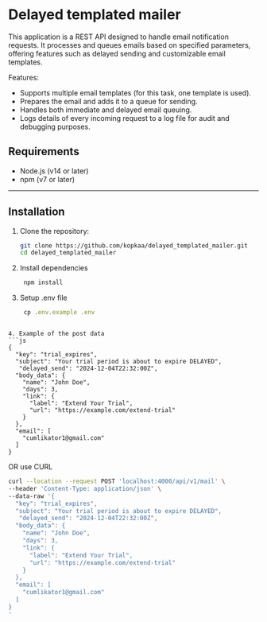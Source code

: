 # Delayed templated mailer

This application is a REST API designed to handle email notification requests. It processes and queues emails based on specified parameters, offering features such as delayed sending and customizable email templates.

Features:
- Supports multiple email templates (for this task, one template is used).
- Prepares the email and adds it to a queue for sending.
- Handles both immediate and delayed email queuing.
- Logs details of every incoming request to a log file for audit and debugging purposes.

## Requirements

- Node.js (v14 or later)
- npm (v7 or later)

---

## Installation

1. Clone the repository:
   ```bash
   git clone https://github.com/kopkaa/delayed_templated_mailer.git
   cd delayed_templated_mailer

2. Install dependencies
   ```js 
    npm install
3. Setup .env file
   ```js 
    cp .env.example .env
```

4. Example of the post data
```js 
{
  "key": "trial_expires",
  "subject": "Your trial period is about to expire DELAYED",
   "delayed_send": "2024-12-04T22:32:00Z",
  "body_data": {
    "name": "John Doe",
    "days": 3,
    "link": {
      "label": "Extend Your Trial",
      "url": "https://example.com/extend-trial"
    }
  },
  "email": [
    "cumlikator1@gmail.com"
  ]
}
```

OR use CURL
```bash
curl --location --request POST 'localhost:4000/api/v1/mail' \
--header 'Content-Type: application/json' \
--data-raw '{
  "key": "trial_expires",
  "subject": "Your trial period is about to expire DELAYED",
   "delayed_send": "2024-12-04T22:32:00Z",
  "body_data": {
    "name": "John Doe",
    "days": 3,
    "link": {
      "label": "Extend Your Trial",
      "url": "https://example.com/extend-trial"
    }
  },
  "email": [
    "cumlikator1@gmail.com"
  ]
}
'